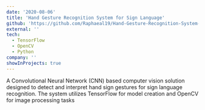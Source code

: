 ```yaml
---
date: '2020-08-06'
title: 'Hand Gesture Recognition System for Sign Language'
github: 'https://github.com/Raphaeal19/Hand-Gesture-Recognition-System-for-Sign-Language'
external: ''
tech:
  - TensorFlow
  - OpenCV
  - Python
company: ''
showInProjects: true
---
```


A Convolutional Neural Network (CNN) based computer vision solution designed to detect and interpret hand sign gestures for sign language recognition. The system utilizes TensorFlow for model creation and OpenCV for image processing tasks
